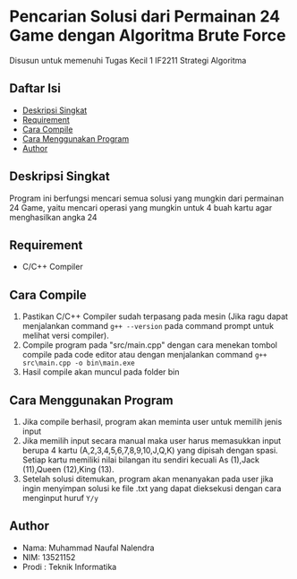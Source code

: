 # Pencarian Solusi dari Permainan 24 Game dengan Algoritma Brute Force
Disusun untuk memenuhi Tugas Kecil 1 IF2211 Strategi Algoritma

## Daftar Isi
* [Deskripsi Singkat](#deskripsi-singkat)
* [Requirement](#requirement)
* [Cara Compile](#cara-compile)
* [Cara Menggunakan Program](#cara-menggunakan-program)
* [Author](#author)

## Deskripsi Singkat
Program ini berfungsi mencari semua solusi yang mungkin dari permainan 24 Game, yaitu mencari operasi yang mungkin
untuk 4 buah kartu agar menghasilkan angka 24

## Requirement
* C/C++ Compiler

## Cara Compile
1. Pastikan C/C++ Compiler sudah terpasang pada mesin (Jika ragu dapat menjalankan command `g++ --version` pada command prompt untuk melihat versi compiler).
2. Compile program pada "src/main.cpp" dengan cara menekan tombol compile pada code editor atau dengan menjalankan command `g++ src\main.cpp -o bin\main.exe` 
3. Hasil compile akan muncul pada folder bin

## Cara Menggunakan Program
1. Jika compile berhasil, program akan meminta user untuk memilih jenis input
2. Jika memilih input secara manual maka user harus memasukkan input berupa 4 kartu (A,2,3,4,5,6,7,8,9,10,J,Q,K) yang dipisah dengan spasi. Setiap kartu memiliki nilai bilangan itu sendiri kecuali As (1),Jack (11),Queen (12),King (13).
3. Setelah solusi ditemukan, program akan menanyakan pada user jika ingin menyimpan solusi ke file .txt yang dapat dieksekusi dengan cara menginput huruf `Y/y`

## Author
* Nama: Muhammad Naufal Nalendra
* NIM: 13521152
* Prodi : Teknik Informatika